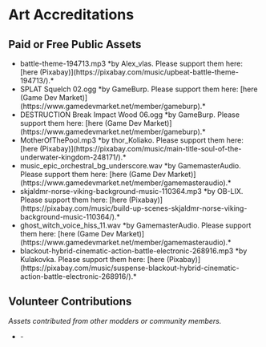 # Art Accreditations

## Paid or Free Public Assets
<ul>
	<li>battle-theme-194713.mp3 *by Alex_vlas. Please support them here: [here (Pixabay)](https://pixabay.com/music/upbeat-battle-theme-194713/).*</li>
	<li>SPLAT Squelch 02.ogg *by GameBurp. Please support them here: [here (Game Dev Market)](https://www.gamedevmarket.net/member/gameburp).*</li>
	<li>DESTRUCTION Break Impact Wood 06.ogg *by GameBurp. Please support them here: [here (Game Dev Market)](https://www.gamedevmarket.net/member/gameburp).*</li>
	<li>MotherOfThePool.mp3 *by thor_Koliako. Please support them here: [here (Pixabay)](https://pixabay.com/music/main-title-soul-of-the-underwater-kingdom-248171/).*</li>
	<li>music_epic_orchestral_bg_underscore.wav *by GamemasterAudio. Please support them here: [here (Game Dev Market)](https://www.gamedevmarket.net/member/gamemasteraudio).*</li>
	<li>skjaldmr-norse-viking-background-music-110364.mp3 *by OB-LIX. Please support them here: [here (Pixabay)](https://pixabay.com/music/build-up-scenes-skjaldmr-norse-viking-background-music-110364/).*</li>
	<li>ghost_witch_voice_hiss_11.wav *by GamemasterAudio. Please support them here: [here (Game Dev Market)](https://www.gamedevmarket.net/member/gamemasteraudio).*</li>
	<li>blackout-hybrid-cinematic-action-battle-electronic-268916.mp3 *by Kulakovka. Please support them here: [here (Pixabay)](https://pixabay.com/music/suspense-blackout-hybrid-cinematic-action-battle-electronic-268916/).*</li>
</ul>

## Volunteer Contributions
*Assets contributed from other modders or community members.*
<ul>
	<li>-</li>
</ul>
